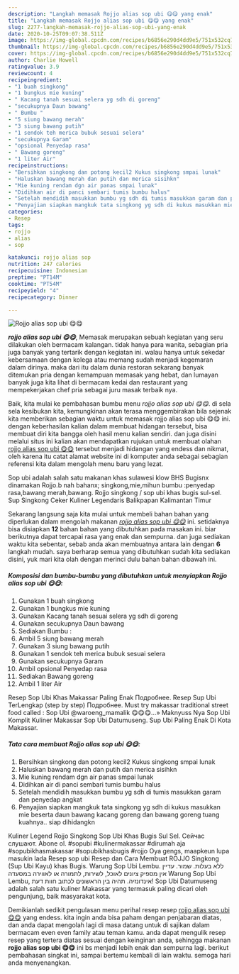 ```yaml
---
description: "Langkah memasak Rojjo alias sop ubi 😋😋 yang enak"
title: "Langkah memasak Rojjo alias sop ubi 😋😋 yang enak"
slug: 2277-langkah-memasak-rojjo-alias-sop-ubi-yang-enak
date: 2020-10-25T09:07:38.511Z
image: https://img-global.cpcdn.com/recipes/b6856e290d4dd9e5/751x532cq70/rojjo-alias-sop-ubi-😋😋-foto-resep-utama.jpg
thumbnail: https://img-global.cpcdn.com/recipes/b6856e290d4dd9e5/751x532cq70/rojjo-alias-sop-ubi-😋😋-foto-resep-utama.jpg
cover: https://img-global.cpcdn.com/recipes/b6856e290d4dd9e5/751x532cq70/rojjo-alias-sop-ubi-😋😋-foto-resep-utama.jpg
author: Charlie Howell
ratingvalue: 3.9
reviewcount: 4
recipeingredient:
- "1 buah singkong"
- "1 bungkus mie kuning"
- " Kacang tanah sesuai selera yg sdh di goreng"
- "secukupnya Daun bawang"
- " Bumbu "
- "5 siung bawang merah"
- "3 siung bawang putih"
- "1 sendok teh merica bubuk sesuai selera"
- "secukupnya Garam"
- "opsional Penyedap rasa"
- " Bawang goreng"
- "1 liter Air"
recipeinstructions:
- "Bersihkan singkong dan potong kecil2 Kukus singkong smpai lunak"
- "Haluskan bawang merah dan putih dan merica sisihkn"
- "Mie kuning rendam dgn air panas smpai lunak"
- "Didihkan air di panci sembari tumis bumbu halus"
- "Setelah mendidih masukkan bumbu yg sdh di tumis masukkan garam dan penyedap angkat"
- "Penyajian siapkan mangkuk tata singkong yg sdh di kukus masukkan mie beserta daun bawang kacang goreng dan bawang goreng tuang kuahnya.. siap dihidangkn"
categories:
- Resep
tags:
- rojjo
- alias
- sop

katakunci: rojjo alias sop 
nutrition: 247 calories
recipecuisine: Indonesian
preptime: "PT14M"
cooktime: "PT54M"
recipeyield: "4"
recipecategory: Dinner

---
```



![Rojjo alias sop ubi 😋😋](https://img-global.cpcdn.com/recipes/b6856e290d4dd9e5/751x532cq70/rojjo-alias-sop-ubi-😋😋-foto-resep-utama.jpg)

<b><i>rojjo alias sop ubi 😋😋</i></b>, Memasak merupakan sebuah kegiatan yang seru dilakukan oleh bermacam kalangan. tidak hanya para wanita, sebagian pria juga banyak yang tertarik dengan kegiatan ini. walau hanya untuk sekedar kebersamaan dengan kolega atau memang sudah menjadi kegemaran dalam dirinya. maka dari itu dalam dunia restoran sekarang banyak ditemukan pria dengan kemampuan memasak yang hebat, dan lumayan banyak juga kita lihat di bermacam kedai dan restaurant yang mempekerjakan chef pria sebagai juru masak terbaik nya.

Baik, kita mulai ke pembahasan bumbu menu <i>rojjo alias sop ubi 😋😋</i>. di sela sela kesibukan kita, kemungkinan akan terasa menggembirakan bila sejenak kita memberikan sebagian waktu untuk memasak rojjo alias sop ubi 😋😋 ini. dengan keberhasilan kalian dalam membuat hidangan tersebut, bisa membuat diri kita bangga oleh hasil menu kalian sendiri. dan juga disini melalui situs ini kalian akan mendapatkan rujukan untuk membuat olahan <u>rojjo alias sop ubi 😋😋</u> tersebut menjadi hidangan yang endess dan nikmat, oleh karena itu catat alamat website ini di komputer anda sebagai sebagian referensi kita dalam mengolah menu baru yang lezat.

Sop ubi adalah salah satu makanan khas sulawesi klow BHS Bugisnx dinamakan Rojjo.b nah bahanx; singkong,mie,mihun bumbu :penyedap rasa,bawang merah,bawang. Rojjo singkong / sop ubi khas bugis sul-sel. Sup Singkong Ceker Kuliner Legendaris Balikpapan Kalimantan Timur


Sekarang langsung saja kita mulai untuk membeli bahan bahan yang diperlukan dalam mengolah makanan <u><i>rojjo alias sop ubi 😋😋</i></u> ini. setidaknya bisa disiapkan <b>12</b> bahan bahan yang dibutuhkan pada masakan ini. biar berikutnya dapat tercapai rasa yang enak dan sempurna. dan juga sediakan waktu kita sebentar, sebab anda akan membuatnya antara lain dengan <b>6</b> langkah mudah. saya berharap semua yang dibutuhkan sudah kita sediakan disini, yuk mari kita olah dengan merinci dulu bahan bahan dibawah ini.

<!--inarticleads1-->

##### Komposisi dan bumbu-bumbu yang dibutuhkan untuk menyiapkan Rojjo alias sop ubi 😋😋:

1. Gunakan 1 buah singkong
1. Gunakan 1 bungkus mie kuning
1. Gunakan  Kacang tanah sesuai selera yg sdh di goreng
1. Gunakan secukupnya Daun bawang
1. Sediakan  Bumbu :
1. Ambil 5 siung bawang merah
1. Gunakan 3 siung bawang putih
1. Gunakan 1 sendok teh merica bubuk sesuai selera
1. Gunakan secukupnya Garam
1. Ambil opsional Penyedap rasa
1. Sediakan  Bawang goreng
1. Ambil 1 liter Air


Resep Sop Ubi Khas Makassar Paling Enak Подробнее. Resep Sup Ubi TerLengkap (step by step) Подробнее. Must try makassar traditional street food called : Sop Ubi @waroeng_mamalik 😋😋😋…» Maknyuss Nya Sop Ubi Komplit Kuliner Makassar Sop Ubi Datumuseng. Sup Ubi Paling Enak Di Kota Makassar. 

<!--inarticleads2-->

##### Tata cara membuat Rojjo alias sop ubi 😋😋:

1. Bersihkan singkong dan potong kecil2 Kukus singkong smpai lunak
1. Haluskan bawang merah dan putih dan merica sisihkn
1. Mie kuning rendam dgn air panas smpai lunak
1. Didihkan air di panci sembari tumis bumbu halus
1. Setelah mendidih masukkan bumbu yg sdh di tumis masukkan garam dan penyedap angkat
1. Penyajian siapkan mangkuk tata singkong yg sdh di kukus masukkan mie beserta daun bawang kacang goreng dan bawang goreng tuang kuahnya.. siap dihidangkn


Kuliner Legend Rojjo Singkong Sop Ubi Khas Bugis Sul Sel. Сейчас слушают. Abone ol. #sopubi #kulinermakassar #dirumah aja #sopubikhasmakassar #sopubikhasbugis #rojjo Oya gengs, maapkeun lupa masukin lada  Resep sop ubi Resep dan Cara Membuat ROJJO Singkong (Sup Ubi Kayu) khas Bugis. Warung Sop Ubi Lembu. ללא בעלות. שמור. עדיין אין מספיק ציונים לאוכל, לשירות, לתמורה או לאווירה במסעדה ‪Warung Sop Ubi Lembu‬, אינדונזיה. תהיה בין הראשונים לכתוב חוות דעת! Sop Ubi Datumuseng adalah salah satu kuliner Makassar yang termasuk paling dicari oleh pengunjung, baik masyarakat kota. 

Demikianlah sedikit pengulasan menu perihal resep resep <u>rojjo alias sop ubi 😋😋</u> yang endess. kita ingin anda bisa paham dengan penjabaran diatas, dan anda dapat mengolah lagi di masa datang untuk di sajikan dalam bermacam even even family atau teman kamu. anda dapat mengulik resep resep yang tertera diatas sesuai dengan keinginan anda, sehingga makanan <b>rojjo alias sop ubi 😋😋</b> ini bs menjadi lebih enak dan sempurna lagi. berikut pembahasan singkat ini, sampai bertemu kembali di lain waktu. semoga hari anda menyenangkan.
